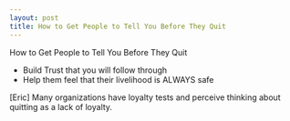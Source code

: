 ```yaml
---
layout: post
title: How to Get People to Tell You Before They Quit
---
```



How to Get People to Tell You Before They Quit
* Build Trust that you will follow through
* Help them feel that their livelihood is ALWAYS safe


[Eric]
Many organizations have loyalty tests and perceive thinking about quitting as a lack of loyalty.
